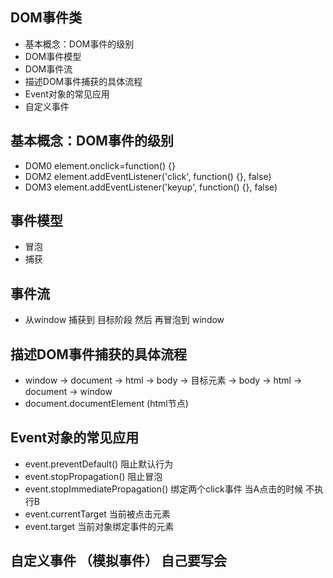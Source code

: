 ## DOM事件类
* 基本概念：DOM事件的级别
* DOM事件模型
* DOM事件流
* 描述DOM事件捕获的具体流程
* Event对象的常见应用
* 自定义事件

## 基本概念：DOM事件的级别
* DOM0 element.onclick=function() {}
* DOM2 element.addEventListener('click', function() {}, false)
* DOM3 element.addEventListener('keyup', function() {}, false)

## 事件模型
* 冒泡
* 捕获

## 事件流
* 从window 捕获到 目标阶段 然后 再冒泡到 window

## 描述DOM事件捕获的具体流程
* window -> document -> html -> body -> 目标元素 -> body -> html -> document -> window
* document.documentElement (html节点) 

## Event对象的常见应用
* event.preventDefault() 阻止默认行为
* event.stopPropagation() 阻止冒泡
* event.stopImmediatePropagation() 绑定两个click事件 当A点击的时候 不执行B 
* event.currentTarget 当前被点击元素 
* event.target 当前对象绑定事件的元素

## 自定义事件 （模拟事件） 自己要写会
